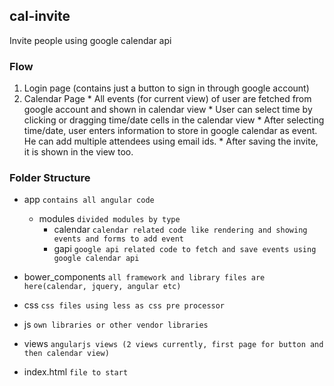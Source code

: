 ## cal-invite

Invite people using google calendar api

### Flow

  1. Login page (contains just a button to sign in through google account)
  2. Calendar Page
    * All events (for current view) of user are fetched from google account and shown in calendar view
    * User can select time by clicking or dragging time/date cells in the calendar view
    * After selecting time/date, user enters information to store in google calendar as event. He can add multiple attendees using email ids.
    * After saving the invite, it is shown in the view too.


### Folder Structure

* app `contains all angular code`
  *  modules `divided modules by type`
      * calendar `calendar related code like rendering and showing events and forms to add event`
      * gapi `google api related code to fetch and save events using google calendar api`

* bower_components `all framework and library files are here(calendar, jquery, angular etc)`
* css `css files using less as css pre processor`
* js `own libraries or other vendor libraries`
* views `angularjs views (2 views currently, first page for button and then calendar view)`
* index.html `file to start`


